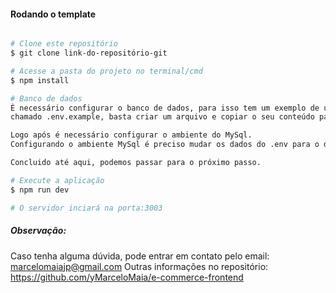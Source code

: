 
#### Rodando o template

```bash

# Clone este repositório
$ git clone link-do-repositório-git

# Acesse a pasta do projeto no terminal/cmd
$ npm install

# Banco de dados
È necessário configurar o banco de dados, para isso tem um exemplo de um arquivo.env,
chamado .env.example, basta criar um arquivo e copiar o seu conteúdo para o novo arquivo .env.

Logo após é necessário configurar o ambiente do MySql.
Configurando o ambiente MySql é preciso mudar os dados do .env para o de sua configuração.

Concluido até aqui, podemos passar para o próximo passo.

# Execute a aplicação
$ npm run dev

# O servidor inciará na porta:3003

```

#####  Observação:
Caso tenha alguma dúvida, pode entrar em contato pelo email: marcelomaiajp@gmail.com
Outras informações no repositório: https://github.com/yMarceloMaia/e-commerce-frontend

